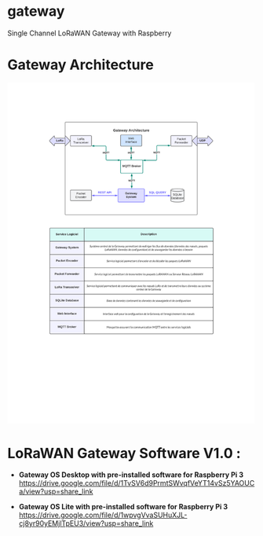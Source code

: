 # gateway
Single Channel LoRaWAN Gateway with Raspberry

# Gateway Architecture
![Gateway Architecture](https://github.com/opensnz/gateway/blob/main/Docs/Gateway_LoRaWAN_Architecture.png)

# LoRaWAN Gateway Software V1.0 :
- **Gateway OS Desktop with pre-installed software for Raspberry Pi 3**
https://drive.google.com/file/d/1TvSV6d9PrmtSWvqfVeYT14vSz5YAOUCa/view?usp=share_link

- **Gateway OS Lite with pre-installed software for Raspberry Pi 3**
https://drive.google.com/file/d/1wpvgVvaSUHuXJL-cj8yr90yEMjlTpEU3/view?usp=share_link
